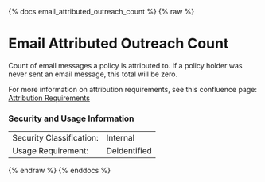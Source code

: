{% docs email_attributed_outreach_count %}
{% raw %}

<a name="email_attributed_outreach_count"></a>
# Email Attributed Outreach Count

Count of email messages a policy is attributed to. If a policy holder was never sent an email message,
this total will be zero.

For more information on attribution requirements, see this confluence page:
[Attribution Requirements](https://aaalife-data.atlassian.net/wiki/spaces/2PA/pages/11282644993/2022+V3+Multi-Touch+Attribution+Requirements)


### Security and Usage Information
|     |     |
| --- | --- |
| Security Classification: | Internal |
| Usage Requirement:       | Deidentified |

{% endraw %}
{% enddocs %}